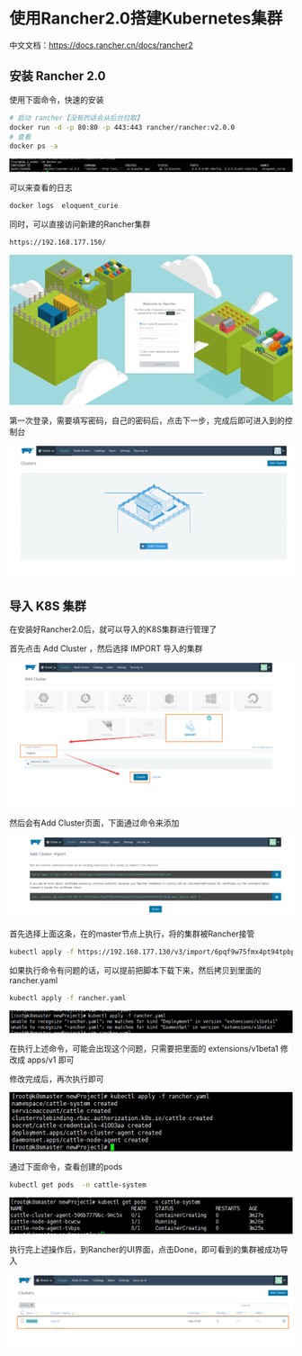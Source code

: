# 使用Rancher2.0搭建Kubernetes集群

中文文档：https://docs.rancher.cn/docs/rancher2

## 安装 Rancher 2.0

使用下面命令，快速的安装

```bash
# 启动 rancher【没有的话会从后台拉取】
docker run -d -p 80:80 -p 443:443 rancher/rancher:v2.0.0
# 查看
docker ps -a
```

![image-20201123160929063](images/image-20201123160929063.png)

可以来查看的日志

```bash
docker logs  eloquent_curie
```

同时，可以直接访问新建的Rancher集群

```bash
https://192.168.177.150/
```

![image-20201123161958206](images/image-20201123161958206.png)

第一次登录，需要填写密码，自己的密码后，点击下一步，完成后即可进入到的控制台

![image-20201123180845117](images/image-20201123180845117.png)

## 导入 K8S 集群

在安装好Rancher2.0后，就可以导入的K8S集群进行管理了

首先点击 Add Cluster ，然后选择 IMPORT 导入的集群

![image-20201123194902242](images/image-20201123194902242.png)

然后会有Add Cluster页面，下面通过命令来添加

![image-20201123194958021](images/image-20201123194958021.png)

首先选择上面这条，在的master节点上执行，将的集群被Rancher接管

```bash
kubectl apply -f https://192.168.177.130/v3/import/6pqf9w75fmx4pt94tpbpklxd2t5qkq2fm9v6dgl6w8z6rc8727bpdk.yaml
```

如果执行命令有问题的话，可以提前把脚本下载下来，然后拷贝到里面的 rancher.yaml

 ```bash
kubectl apply -f rancher.yaml
 ```

![image-20201123200210728](images/image-20201123200210728.png)

在执行上述命令，可能会出现这个问题，只需要把里面的 extensions/v1beta1 修改成  apps/v1 即可

修改完成后，再次执行即可

![image-20201123200337426](images/image-20201123200337426.png)

通过下面命令，查看创建的pods

```bash
kubectl get pods  -n cattle-system
```

![image-20201123200558313](images/image-20201123200558313.png)

执行完上述操作后，到Rancher的UI界面，点击Done，即可看到的集群被成功导入

![image-20201123200834363](images/image-20201123200834363.png)